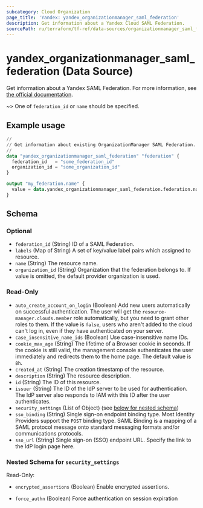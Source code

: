 ```yaml
---
subcategory: Cloud Organization
page_title: 'Yandex: yandex_organizationmanager_saml_federation'
description: Get information about a Yandex Cloud SAML Federation.
sourcePath: ru/terraform/tf-ref/data-sources/organizationmanager_saml_federation.md
---
```


# yandex_organizationmanager_saml_federation (Data Source)

Get information about a Yandex SAML Federation. For more information, see [the official documentation](https://yandex.cloud/docs/organization/add-federation).

~> One of `federation_id` or `name` should be specified.

## Example usage

```terraform
//
// Get information about existing OrganizationManager SAML Federation.
//
data "yandex_organizationmanager_saml_federation" "federation" {
  federation_id   = "some_federation_id"
  organization_id = "some_organization_id"
}

output "my_federation.name" {
  value = data.yandex_organizationmanager_saml_federation.federation.name
}
```

<!-- schema generated by tfplugindocs -->
## Schema

### Optional

- `federation_id` (String) ID of a SAML Federation.
- `labels` (Map of String) A set of key/value label pairs which assigned to resource.
- `name` (String) The resource name.
- `organization_id` (String) Organization that the federation belongs to. If value is omitted, the default provider organization is used.

### Read-Only

- `auto_create_account_on_login` (Boolean) Add new users automatically on successful authentication. The user will get the `resource-manager.clouds.member` role automatically, but you need to grant other roles to them. If the value is `false`, users who aren't added to the cloud can't log in, even if they have authenticated on your server.
- `case_insensitive_name_ids` (Boolean) Use case-insensitive name IDs.
- `cookie_max_age` (String) The lifetime of a Browser cookie in seconds. If the cookie is still valid, the management console authenticates the user immediately and redirects them to the home page. The default value is `8h`.
- `created_at` (String) The creation timestamp of the resource.
- `description` (String) The resource description.
- `id` (String) The ID of this resource.
- `issuer` (String) The ID of the IdP server to be used for authentication. The IdP server also responds to IAM with this ID after the user authenticates.
- `security_settings` (List of Object) (see [below for nested schema](#nestedatt--security_settings))
- `sso_binding` (String) Single sign-on endpoint binding type. Most Identity Providers support the `POST` binding type. SAML Binding is a mapping of a SAML protocol message onto standard messaging formats and/or communications protocols.
- `sso_url` (String) Single sign-on (SSO) endpoint URL. Specify the link to the IdP login page here.

<a id="nestedatt--security_settings"></a>
### Nested Schema for `security_settings`

Read-Only:

- `encrypted_assertions` (Boolean) Enable encrypted assertions.

- `force_authn` (Boolean) Force authentication on session expiration

